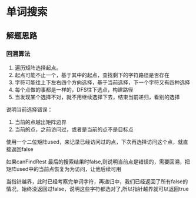 # 单词搜索

## 解题思路

### 回溯算法 

1. 遍历矩阵选择起点。
2. 起点可能不止一个，基于其中的起点，查找剩下的字符路径是否存在
3. 字符可能往上下左右四个方向选择，基于当前选择，下一个字符又有四种选择
4. 每个点做的事都是一样的，DFS往下选点，构建路径
5. 当发现某个选择不对，就不用继续选择下去，结束当前递归，看别的选择

说明当前选择错误：
1. 当前的点越出矩阵边界
2. 当前的点，之前访问过，或者是当前的点不是目标点

使用一个二位矩阵used，来记录已经访问过的点，下次再选择访问这个点，就直接返回false

如果canFindRest 最后的搜索结果时false,则说明当前点是错误的，需要回溯，把矩阵used中的当前点恢复为为访问，让他后续可用

当指针越界，此时已经考察完单词字符，再递归中，我们已经返回了所有false的情况，始终没返回过false，说明这些字符都选对了,所以指针越界就可以返回true
